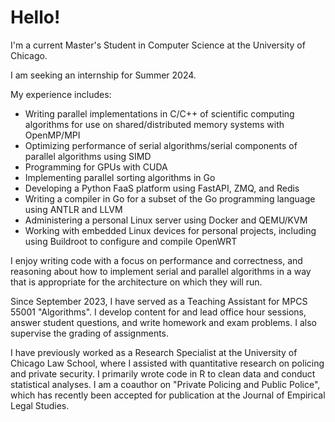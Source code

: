 # Hello!

I'm a current Master's Student in Computer Science at the University of Chicago. 

I am seeking an internship for Summer 2024. 

My experience includes:

- Writing parallel implementations in C/C++ of scientific computing algorithms for use on shared/distributed memory systems with OpenMP/MPI
- Optimizing performance of serial algorithms/serial components of parallel algorithms using SIMD
- Programming for GPUs with CUDA
- Implementing parallel sorting algorithms in Go
- Developing a Python FaaS platform using FastAPI, ZMQ, and Redis
- Writing a compiler in Go for a subset of the Go programming language using ANTLR and LLVM
- Administering a personal Linux server using Docker and QEMU/KVM
- Working with embedded Linux devices for personal projects, including using Buildroot to configure and compile OpenWRT

I enjoy writing code with a focus on performance and correctness, and reasoning about how to implement serial and parallel algorithms in a way that is appropriate for the architecture on which they will run. 

Since September 2023, I have served as a Teaching Assistant for MPCS 55001 "Algorithms". I develop content for and lead office hour sessions, answer student questions, and write homework and exam problems. I also supervise the grading of assignments. 

I have previously worked as a Research Specialist at the University of Chicago Law School, where I assisted with quantitative research on policing and private security. I primarily wrote code in R to clean data and conduct statistical analyses. I am a coauthor on "Private Policing and Public Police", which has recently been accepted for publication at the Journal of Empirical Legal Studies. 
